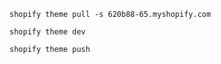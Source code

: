 
```shell
shopify theme pull -s 620b88-65.myshopify.com

shopify theme dev

shopify theme push
```


